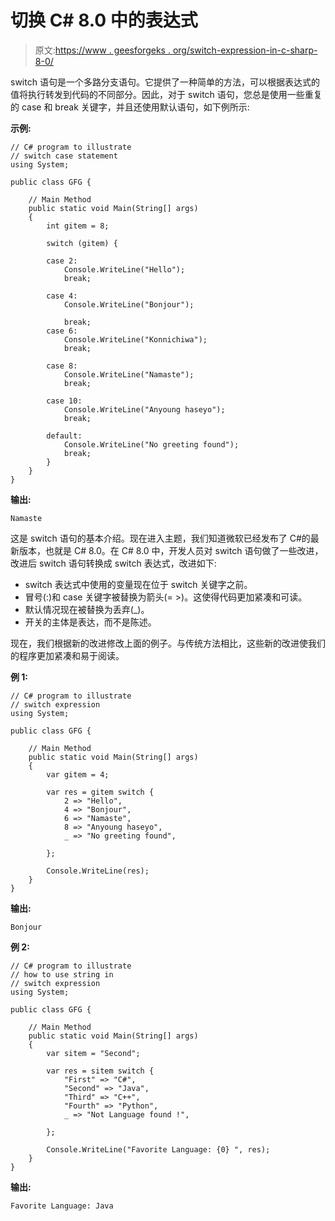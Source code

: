 # 切换 C# 8.0 中的表达式

> 原文:[https://www . geesforgeks . org/switch-expression-in-c-sharp-8-0/](https://www.geeksforgeeks.org/switch-expression-in-c-sharp-8-0/)

switch 语句是一个多路分支语句。它提供了一种简单的方法，可以根据表达式的值将执行转发到代码的不同部分。因此，对于 switch 语句，您总是使用一些重复的 case 和 break 关键字，并且还使用默认语句，如下例所示:

**示例:**

```
// C# program to illustrate
// switch case statement
using System;

public class GFG {

    // Main Method
    public static void Main(String[] args)
    {
        int gitem = 8;

        switch (gitem) {

        case 2:
            Console.WriteLine("Hello");
            break;

        case 4:
            Console.WriteLine("Bonjour");

            break;
        case 6:
            Console.WriteLine("Konnichiwa");
            break;

        case 8:
            Console.WriteLine("Namaste");
            break;

        case 10:
            Console.WriteLine("Anyoung haseyo");
            break;

        default:
            Console.WriteLine("No greeting found");
            break;
        }
    }
}
```

**输出:**

```
Namaste

```

这是 switch 语句的基本介绍。现在进入主题，我们知道微软已经发布了 C#的最新版本，也就是 C# 8.0。在 C# 8.0 中，开发人员对 switch 语句做了一些改进，改进后 switch 语句转换成 switch 表达式，改进如下:

*   switch 表达式中使用的变量现在位于 switch 关键字之前。
*   冒号(:)和 case 关键字被替换为箭头(= >)。这使得代码更加紧凑和可读。
*   默认情况现在被替换为丢弃(_)。
*   开关的主体是表达，而不是陈述。

现在，我们根据新的改进修改上面的例子。与传统方法相比，这些新的改进使我们的程序更加紧凑和易于阅读。

**例 1:**

```
// C# program to illustrate
// switch expression
using System;

public class GFG {

    // Main Method
    public static void Main(String[] args)
    {
        var gitem = 4;

        var res = gitem switch {
            2 => "Hello",
            4 => "Bonjour",
            6 => "Namaste",
            8 => "Anyoung haseyo",
            _ => "No greeting found",

        };

        Console.WriteLine(res);
    }
}
```

**输出:**

```
Bonjour
```

**例 2:**

```
// C# program to illustrate 
// how to use string in
// switch expression
using System;

public class GFG {

    // Main Method
    public static void Main(String[] args)
    {
        var sitem = "Second";

        var res = sitem switch {
            "First" => "C#",
            "Second" => "Java",
            "Third" => "C++",
            "Fourth" => "Python",
            _ => "Not Language found !",

        };

        Console.WriteLine("Favorite Language: {0} ", res);
    }
}
```

**输出:**

```
Favorite Language: Java 
```
